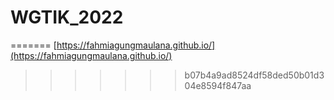# WGTIK_2022
=======
[https://fahmiagungmaulana.github.io/](https://fahmiagungmaulana.github.io/)
>>>>>>> b07b4a9ad8524df58ded50b01d304e8594f847aa
